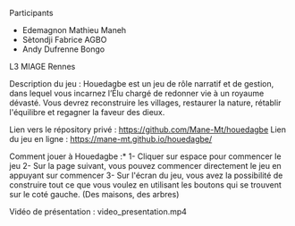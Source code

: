 Participants
 - Edemagnon Mathieu Maneh
 - Sètondji Fabrice AGBO
 - Andy Dufrenne Bongo
 
 L3 MIAGE Rennes

Description du jeu : 
Houedagbe est un jeu de rôle narratif et de gestion, dans lequel vous incarnez l’Élu chargé de redonner vie à un royaume dévasté. Vous devrez reconstruire les villages, restaurer la nature, rétablir l'équilibre et regagner la faveur des dieux.

Lien vers le répository privé : https://github.com/Mane-Mt/houedagbe
Lien du jeu en ligne : https://mane-mt.github.io/houedagbe/


Comment jouer à Houedagbe :*
1- Cliquer sur espace pour commencer le jeu
2- Sur la page suivant, vous pouvez commencer directement le jeu en appuyant sur commencer 
3- Sur l'écran du jeu, vous avez la possibilité de construire tout ce que vous voulez en utilisant les boutons qui se trouvent sur le coté gauche. (Des maisons, des arbres)

Vidéo de présentation : video_presentation.mp4